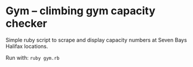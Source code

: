 # Gym – climbing gym capacity checker

Simple ruby script to scrape and display capacity numbers at Seven Bays Halifax locations.

Run with: `ruby gym.rb`
